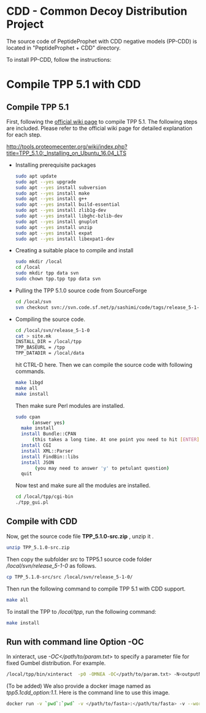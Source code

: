 # CDD - Common Decoy Distribution Project

The source code of PeptideProphet with CDD negative models (PP-CDD) is located in "PeptideProphet + CDD" directory.

To install PP-CDD, follow the instructions:


# Compile TPP 5.1 with CDD

## Compile TPP 5.1

First, following the [official wiki page](http://tools.proteomecenter.org/wiki/index.php?title=TPP_5.1.0:_Installing_on_Ubuntu_16.04_LTS) to compile TPP 5.1. The following steps are included. Please refer to the official wiki page for detailed explanation for each step. 

http://tools.proteomecenter.org/wiki/index.php?title=TPP_5.1.0:_Installing_on_Ubuntu_16.04_LTS

- Installing prerequisite packages

    ```bash
    sudo apt update
    sudo apt --yes upgrade
    sudo apt --yes install subversion
    sudo apt --yes install make
    sudo apt --yes install g++
    sudo apt --yes install build-essential
    sudo apt --yes install zlib1g-dev
    sudo apt --yes install libghc-bzlib-dev
    sudo apt --yes install gnuplot
    sudo apt --yes install unzip
    sudo apt --yes install expat
    sudo apt --yes install libexpat1-dev
    ```

- Creating a suitable place to compile and install

  ```bash
  sudo mkdir /local
  cd /local
  sudo mkdir tpp data svn
  sudo chown tpp.tpp tpp data svn
  ```

  

- Pulling the TPP 5.1.0 source code from SourceForge

  ```bash
  cd /local/svn
  svn checkout svn://svn.code.sf.net/p/sashimi/code/tags/release_5-1-0
  ```

  

- Compiling the source code.

    ```bash
    cd /local/svn/release_5-1-0
    cat > site.mk
    INSTALL_DIR = /local/tpp
    TPP_BASEURL = /tpp
    TPP_DATADIR = /local/data
    ```

    hit CTRL-D here. Then we can compile the source code with following commands.

    ```bash
    make libgd
    make all
    make install
    ```

    Then make sure Perl modules are installed.

    ```bash
    sudo cpan
          (answer yes)
      make install
      install Bundle::CPAN
          (this takes a long time. At one point you need to hit [ENTER] to accept the 'exit')
      install CGI
      install XML::Parser
      install FindBin::libs
      install JSON
           (you may need to answer 'y' to petulant question)
      quit
    ```

    Now test and make sure all the modules are installed.

    ```bash
    cd /local/tpp/cgi-bin
    ./tpp_gui.pl
    ```

    

    

## Compile with CDD 

Now, get the source code file **TPP_5.1.0-src.zip** , unzip it .

```bash
unzip TPP_5.1.0-src.zip
```

Then copy the subfolder *src* to TPP5.1 source code folder */local/svn/release_5-1-0* as follows.

```bash
cp TPP_5.1.0-src/src /local/svn/release_5-1-0/
```

Then run the following command to compile TPP 5.1 with CDD support. 

```bash
make all
```

To install the TPP to */local/tpp*, run the following command:

```bash
make install
```



## Run with  command line Option -OC

In xinteract, use *-OC</path/to/param.txt*> to specify a parameter file for fixed Gumbel distribution. For example.

```bash
/local/tpp/bin/xinteract  -p0 -OMNEA -OC</path/to/param.txt> -N<outputName>  <input.pep.xml>
```

(To be added) We also provide a docker image named as *tpp5.1cdd_option:1.1*. Here is the command line to use this image. 

```bash
docker run -v `pwd`:`pwd` -v </path/to/fasta>:</path/to/fasta> -v --workdir `pwd`  -it tpp5.1cdd_option:1.2 /local/tpp/bin/xinteract  -p0 -OMNEA -OC/data/wulong/param.txt -N<outputName>  <input.pep.xml> 
```

 

